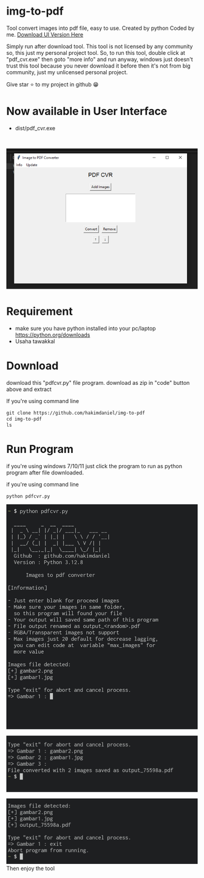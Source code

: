 # img-to-pdf
Tool convert images into pdf file, easy to use. Created by python Coded by me.
<a href="https://hakimdaniel.github.io/img-to-pdf/dist/pdf_cvr.exe">Download UI Version Here</a>

Simply run after download tool. This tool is not licensed by any community so, this just my personal project tool. So, to run this tool, double click at "pdf_cvr.exe" then goto "more info" and run anyway, windows just doesn't trust this tool because you never download it before then it's not from big community, just my unlicensed personal project.

Give star ⭐ to my project in github 😁

# Now available in User Interface
- dist/pdf_cvr.exe
<br>

![screenshot](img/screenshotbaru.png)

# Requirement
- make sure you have python installed into your pc/laptop https://python.org/downloads
- Usaha tawakkal

# Download
download this "pdfcvr.py" file program.
download as zip in "code" button above and extract

If you're using command line
```shell
git clone https://github.com/hakimdaniel/img-to-pdf
cd img-to-pdf
ls
```

# Run Program

if you're using windows 7/10/11
just click the program to run as python program after file downloaded.

if you're using command line
```shell
python pdfcvr.py
```

![screenshot](img/Screenshot_2024-12-23-10-45-46-053_com.termux-edit.jpg)

![screenshot](img/Screenshot_2024-12-23-10-46-31-589_com.termux-edit.jpg)

![screenshot](img/Screenshot_2024-12-23-10-46-55-277_com.termux-edit.jpg)
Then enjoy the tool
